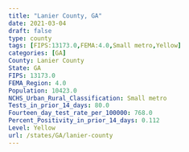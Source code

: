 ```yaml
---
title: "Lanier County, GA"
date: 2021-03-04
draft: false
type: county
tags: [FIPS:13173.0,FEMA:4.0,Small metro,Yellow]
categories: [GA]
County: Lanier County
State: GA
FIPS: 13173.0
FEMA_Region: 4.0
Population: 10423.0
NCHS_Urban_Rural_Classification: Small metro
Tests_in_prior_14_days: 80.0
Fourteen_day_test_rate_per_100000: 768.0
Percent_Positivity_in_prior_14_days: 0.112
Level: Yellow
url: /states/GA/lanier-county
---
```



